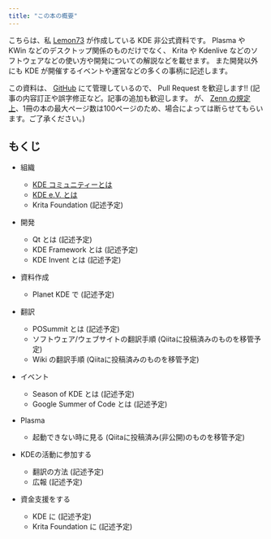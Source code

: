 ```yaml
---
title: "この本の概要"
---
```

こちらは、私 [Lemon73](https://github.com/Lemon73-Computing) が作成している KDE 非公式資料です。
Plasma や KWin などのデスクトップ関係のものだけでなく、 Krita や Kdenlive などのソフトウェアなどの使い方や開発についての解説などを載せます。
また開発以外にも KDE が開催するイベントや運営などの多くの事柄に記述します。

この資料は、 [GitHub](https://github.com/Lemon73-Computing/articles-zenn/tree/main/books/1c63136e9b6123) にて管理しているので、 Pull Request を歓迎します!!
(記事の内容訂正や誤字修正など。記事の追加も歓迎します。
が、 [Zenn の規定上](https://zenn.dev/zenn/articles/zenn-cli-guide#最大チャプター数)、1冊の本の最大ページ数は100ページのため、場合によっては断らせてもらいます。ご了承ください。)

## もくじ
- 組織
  - [KDE コミュニティーとは](./2.about.md)
  - [KDE e.V. とは](3.ev.md)
  - Krita Foundation (記述予定)
- 開発
  - Qt とは (記述予定)
  - KDE Framework とは (記述予定)
  - KDE Invent とは (記述予定)
- 資料作成
  - Planet KDE で (記述予定)
- 翻訳
  - POSummit とは (記述予定)
  - ソフトウェア/ウェブサイトの翻訳手順 (Qiitaに投稿済みのものを移管予定)
  - Wiki の翻訳手順 (Qiitaに投稿済みのものを移管予定)
- イベント
  - Season of KDE とは (記述予定)
  - Google Summer of Code とは (記述予定)

- Plasma
  - 起動できない時に見る (Qiitaに投稿済み(非公開)のものを移管予定)
- KDEの活動に参加する
  - 翻訳の方法 (記述予定)
  - 広報 (記述予定)
- 資金支援をする
  - KDE に (記述予定)
  - Krita Foundation に (記述予定)
